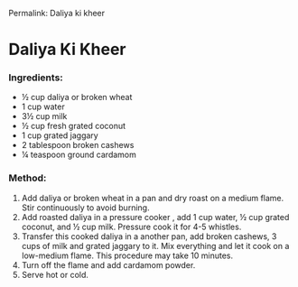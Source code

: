 Permalink: Daliya ki kheer

# Daliya Ki Kheer

### Ingredients:

* ½ cup daliya or broken wheat
* 1 cup water
* 3½ cup milk
* ½ cup fresh grated coconut
* 1 cup grated jaggary
* 2 tablespoon broken cashews
* ¼ teaspoon ground cardamom

### Method:
1. Add daliya or broken wheat in a pan and dry roast on a medium flame. Stir continuously to avoid burning.
2. Add roasted daliya in a pressure cooker , add 1 cup water, ½ cup grated coconut, and ½ cup milk. Pressure cook it for 4-5 whistles. 
3. Transfer this cooked daliya in a another pan, add broken cashews, 3 cups of milk and grated jaggary to it. Mix everything and let it cook on a low-medium flame. This procedure may take 10 minutes. 
4. Turn off the flame and add cardamom powder. 
5. Serve hot or cold. 
